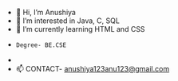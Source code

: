 - 👋 Hi, I’m Anushiya
- 👀 I’m interested in Java, C, SQL
- 🌱 I’m currently learning HTML and CSS
-     Degree- BE.CSE
- 
- 📫 CONTACT- anushiya123anu123@gmail.com

<!---
anushiya216/anushiya216 is a ✨ special ✨ repository because its `README.md` (this file) appears on your GitHub profile.
You can click the Preview link to take a look at your changes.
--->
